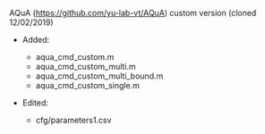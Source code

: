 AQuA (https://github.com/yu-lab-vt/AQuA) custom version (cloned 12/02/2019)

- Added:
  - aqua_cmd_custom.m	
  - aqua_cmd_custom_multi.m
  - aqua_cmd_custom_multi_bound.m
  - aqua_cmd_custom_single.m

- Edited:
  - cfg/parameters1.csv
